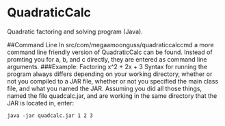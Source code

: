 # QuadraticCalc
Quadratic factoring and solving program (Java).

##Command Line
In src/com/megaamoonguss/quadraticcalccmd a more command line friendly version of QuadraticCalc can be found. Instead of promting you for a, b, and c directly, they are entered as command line arguments.
###Example: Factoring x^2 + 2x + 3
Syntax for running the program always differs depending on your working directory, whether or not you compiled to a JAR file, whether or not you specified the main class file, and what you named the JAR. Assuming you did all those things, named the file quadcalc.jar, and are working in the same directory that the JAR is located in, enter:

`java -jar quadcalc.jar 1 2 3`
